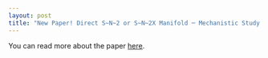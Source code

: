 ```yaml
---
layout: post
title: "New Paper! Direct S~N~2 or S~N~2X Manifold ─ Mechanistic Study of Ion-Pair-Catalyzed Carbon(sp3)–Carbon(sp3) Bond Formation"
---
```


You can read more about the paper [here](https://github.com/riclzh/novelchemrxn/blob/master/files/papers/acs.joc.1c02782.pdf).
